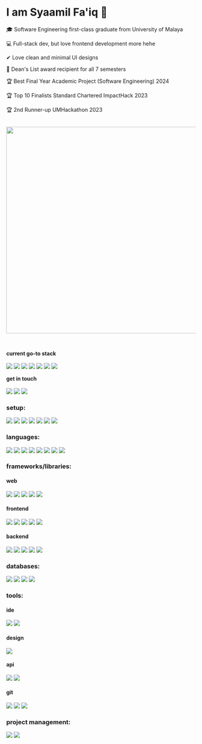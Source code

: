 <h1> I am Syaamil Fa'iq 👋</h1>

<p>🎓 Software Engineering first-class graduate from University of Malaya </li>
<p>💻 Full-stack dev, but love frontend development more hehe</li>
<p>✔ Love clean and minimal UI designs </li>
<p>💯 Dean's List award recipient for all 7 semesters </li>
<p>🏆 Best Final Year Academic Project (Software Engineering) 2024 </li>
<p>🏆 Top 10 Finalists Standard Chartered ImpactHack 2023 </li>
<p>🏆 2nd Runner-up UMHackathon 2023 </li>

<br/>
<br/>

<p>
  <a href="#"><img src="https://github-readme-stats.vercel.app/api?username=escornbar&show_icons=true&count_private=true&theme=dark" width="550"></a>
</p>

<br/>

<p>
  <strong>current go-to stack</strong><br/><br/>
  <img src="https://img.shields.io/badge/next%20js-000000?style=for-the-badge&logo=nextdotjs&logoColor=white">
  <img src="https://img.shields.io/badge/shadcn%2Fui-000000?style=for-the-badge&logo=shadcnui&logoColor=white">
  <img src="https://img.shields.io/badge/tailwindcss-000000?style=for-the-badge&logo=tailwind-css&logoColor=%2338B2AC.svg">
  <img src="https://img.shields.io/badge/Supabase-000000?style=for-the-badge&logo=supabase&logoColor=3ecf8e">
  <img src="https://img.shields.io/badge/Vercel-000000?style=for-the-badge&logo=vercel&logoColor=white">
  <img src="https://img.shields.io/badge/GitHub-000000?style=for-the-badge&logo=github&logoColor=WHITE">
  <img src="https://img.shields.io/badge/Postman-000000?style=for-the-badge&logo=Postman&logoColor=FF6C37">
</p>

<p>
  <strong>get in touch</strong><br/><br/>
  <a href="https://www.syaamilfaiq.com" target="_blank"><img src="https://img.shields.io/badge/portfolio-000000?style=for-the-badge&logo=About.me&logoColor=8ecae6"></a>
  <a href="https://www.linkedin.com/in/syaamilfaiq/" target="_blank"><img src="https://img.shields.io/badge/LinkedIn-000000?style=for-the-badge&logo=linkedin&logoColor=0077B5"></a>
  <a href="mailto:syaamil1136@gmail.com"><img src="https://img.shields.io/badge/Gmail-000000?style=for-the-badge&logo=gmail&logoColor=D14836"></a>
</p>


### setup:
<p>
  <img src="https://img.shields.io/badge/windows%2010-5E5C5C?&style=for-the-badge&logo=windows&logoColor=0078D6" />
  <img src="https://img.shields.io/badge/AMD%20Ryzen_7_4800H-5E5C5C?style=for-the-badge&logo=amd&logoColor=ED1C24" />
  <img src="https://img.shields.io/badge/gtx%201650Ti-5E5C5C?&style=for-the-badge&logo=nvidia&logoColor=76b900" />
  <img src="https://img.shields.io/badge/RAM-16GB-5E5C5C?&style=for-the-badge&logoColor=5E5C5C" />
  <img src="https://img.shields.io/badge/razer%20viper%20mini-5E5C5C?style=for-the-badge&logo=razer&logoColor=66B933" />
  <img src="https://img.shields.io/badge/razer%20huntsman%20v2%20tkl-5E5C5C?style=for-the-badge&logo=razer&logoColor=66B933" />
  <img src="https://img.shields.io/badge/MSI%20optix%20g242-5E5C5C?style=for-the-badge&logo=msi&logoColor=E52629">
</p>

### languages:
<p>
  <img src="https://img.shields.io/badge/HTML5-5E5C5C?style=for-the-badge&logo=html5&logoColor=E34F26">
  <img src="https://img.shields.io/badge/CSS3-5E5C5C?style=for-the-badge&logo=css3&logoColor=1572B6">
  <img src="https://img.shields.io/badge/javascript-5E5C5C?style=for-the-badge&logo=javascript&logoColor=%23F7DF1E">
  <img src="https://img.shields.io/badge/TypeScript-5E5C5C?style=for-the-badge&logo=typescript&logoColor=007ACC">
  <img src="https://img.shields.io/badge/Python-5E5C5C?style=for-the-badge&logo=python&logoColor=blue">
  <img src="https://img.shields.io/badge/php-5E5C5C?style=for-the-badge&logo=php&logoColor=8892b">
  <img src="https://img.shields.io/badge/json-5E5C5C?style=for-the-badge&logo=json&logoColor=FF5733">
  <img src="https://img.shields.io/badge/Java-5E5C5C?style=for-the-badge&logo=java&logoColor=ED8B00">
</p>

### frameworks/libraries:
#### web
<p>
  <img src="https://img.shields.io/badge/React-5E5C5C?style=for-the-badge&logo=react&logoColor=61DAFB">
  <img src="https://img.shields.io/badge/next%20js-5E5C5C?style=for-the-badge&logo=nextdotjs&logoColor=white">
  <img src="https://img.shields.io/badge/Astro-5E5C5C?style=for-the-badge&logo=astro&logoColor=FF5733">
  <img src="https://img.shields.io/badge/laravel-5E5C5C?style=for-the-badge&logo=laravel&logoColor=%23FF2D20.svg">
  <img src="https://img.shields.io/badge/ASP.NET-5E5C5C?style=for-the-badge&logo=.net&logoColor=5C2D91">
</p>

#### frontend
<p>
  <img src="https://img.shields.io/badge/shadcn%2Fui-5E5C5C?style=for-the-badge&logo=shadcnui&logoColor=white">
  <img src="https://img.shields.io/badge/tailwindcss-5E5C5C?style=for-the-badge&logo=tailwind-css&logoColor=%2338B2AC.svg">
  <img src="https://img.shields.io/badge/Framer-5E5C5C?style=for-the-badge&logo=framer&logoColor=blue">
  <img src="https://img.shields.io/badge/Bootstrap-5E5C5C?style=for-the-badge&logo=bootstrap&logoColor=563D7C">
  <img src="https://img.shields.io/badge/jquery-5E5C5C?style=for-the-badge&logo=jquery&logoColor=0769AD">
</p>

#### backend
<p>
  <img src="https://img.shields.io/badge/Node%20js-5E5C5C?style=for-the-badge&logo=nodedotjs&logoColor=339933">
  <img src="https://img.shields.io/badge/laravel-5E5C5C?style=for-the-badge&logo=laravel&logoColor=%23FF2D20.svg">
  <img src="https://img.shields.io/badge/Spring_Boot-5E5C5C?style=for-the-badge&logo=spring-boot">
  <img src="https://img.shields.io/badge/Django-5E5C5C?style=for-the-badge&logo=django&logoColor=green">
  <img src="https://img.shields.io/badge/web3%20js-5E5C5C?style=for-the-badge&logo=web3.js&logoColor=F16822">
</p>

### databases:
<p>
  <img src="https://img.shields.io/badge/Supabase-5E5C5C?style=for-the-badge&logo=supabase&logoColor=3ecf8e">
  <img src="https://img.shields.io/badge/PostgreSQL-5E5C5C?style=for-the-badge&logo=postgresql&logoColor=316192">
  <img src="https://img.shields.io/badge/Microsoft%20SQL%20Server-5E5C5C?style=for-the-badge&logo=microsoft%20sql%20server&logoColor=E52629">
  <img src="https://img.shields.io/badge/MySQL-5E5C5C?style=for-the-badge&logo=mysql&logoColor=00758F">
</p>

### tools:
#### ide
<p>
  <img src="https://img.shields.io/badge/VisualStudioCode-5E5C5C?style=for-the-badge&logo=visual-studio-code&logoColor=0078d7">
  <img src="https://img.shields.io/badge/IntelliJ_IDEA-5E5C5C?style=for-the-badge&logo=intellij-idea&logoColor=white">
</p>


#### design
<p>
  <img src="https://img.shields.io/badge/figma-5E5C5C?style=for-the-badge&logo=figma&logoColor=%23F24E1E.svg">
</p>

#### api
<p>
  <img src="https://img.shields.io/badge/Postman-5E5C5C?style=for-the-badge&logo=Postman&logoColor=FF6C37">
  <img src="https://img.shields.io/badge/Swagger-5E5C5C?style=for-the-badge&logo=Swagger&logoColor=85EA2D">
</p>


#### git
<p>
  <img src="https://img.shields.io/badge/git-5E5C5C?style=for-the-badge&logo=git&logoColor=%23F05033.svg">
  <img src="https://img.shields.io/badge/GitHub-5E5C5C?style=for-the-badge&logo=github&logoColor=100000">
  <img src="https://img.shields.io/badge/GitLab-5E5C5C?style=for-the-badge&logo=gitlab&logoColor=FC6D27">
</p>

### project management:
<p>
  <img src="https://img.shields.io/badge/Jira-5E5C5C?style=for-the-badge&logo=Jira&logoColor=0052CC">
  <img src="https://img.shields.io/badge/Azure_DevOps-5E5C5C?style=for-the-badge&logo=azure-devops&logoColor=0078D7">
</p>

